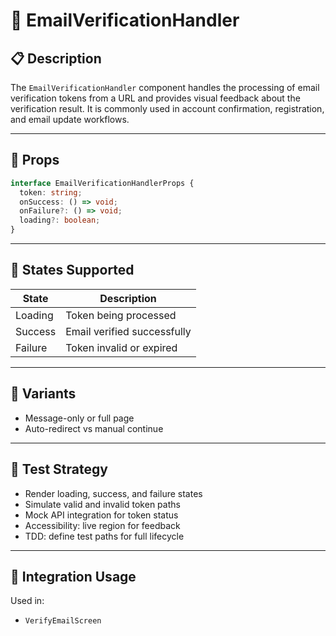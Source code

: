 # 📧 EmailVerificationHandler

## 📋 Description

The `EmailVerificationHandler` component handles the processing of email verification tokens from a URL and provides visual feedback about the verification result. It is commonly used in account confirmation, registration, and email update workflows.

---

## 🧩 Props

```ts
interface EmailVerificationHandlerProps {
  token: string;
  onSuccess: () => void;
  onFailure?: () => void;
  loading?: boolean;
}
```

---

## 🎯 States Supported

| State     | Description                       |
|-----------|-----------------------------------|
| Loading   | Token being processed             |
| Success   | Email verified successfully       |
| Failure   | Token invalid or expired          |

---

## 🎨 Variants

- Message-only or full page
- Auto-redirect vs manual continue

---

## 🧪 Test Strategy

- Render loading, success, and failure states
- Simulate valid and invalid token paths
- Mock API integration for token status
- Accessibility: live region for feedback
- TDD: define test paths for full lifecycle

---

## 🔌 Integration Usage

Used in:
- `VerifyEmailScreen`

